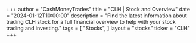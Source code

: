 +++
author = "CashMoneyTrades"
title = "CLH | Stock and Overview"
date = "2024-01-12T10:00:00"
description = "Find the latest information about trading CLH stock for a full financial overview to help with your stock trading and investing."
tags = [
"Stocks",
]
layout = "stocks"
ticker = "CLH"
+++
        


    
        